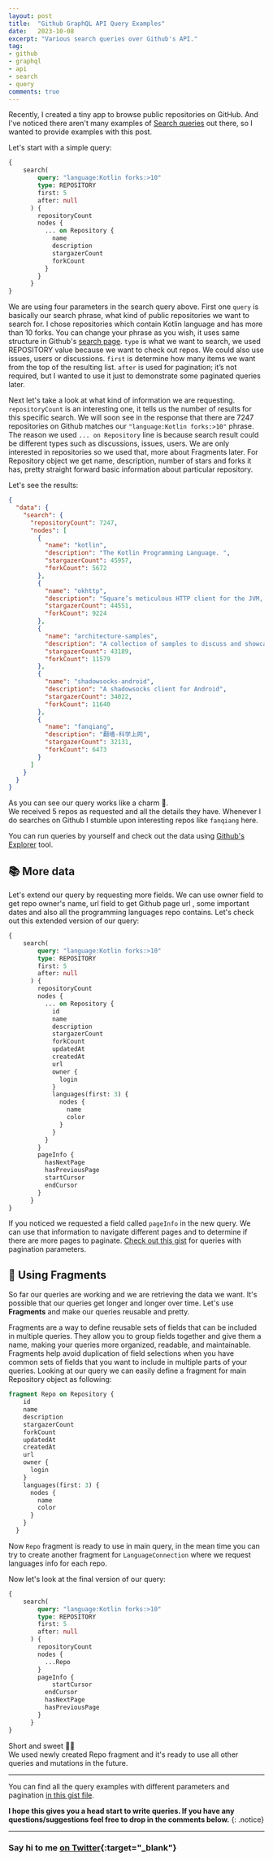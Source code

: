 ```yaml
---
layout: post
title:  "Github GraphQL API Query Examples"
date:   2023-10-08
excerpt: "Various search queries over Github's API."
tag:
- github
- graphql
- api
- search
- query
comments: true
---
```

Recently, I created a tiny app to browse public repositories on GitHub. And I've noticed there aren't many examples of [Search queries](https://docs.github.com/en/graphql/reference/queries#search) out there, so I wanted to provide examples with this post.            

Let's start with a simple query:

```graphql
{
    search(
        query: "language:Kotlin forks:>10"
        type: REPOSITORY
        first: 5
        after: null
      ) {
        repositoryCount
        nodes {
          ... on Repository {
            name
            description
            stargazerCount
            forkCount
          }
        }
      }
}
```

We are using four parameters  in the search query above. First one `query` is basically our search phrase, what kind of public repositories we want to search for. I chose repositories which contain Kotlin language and has more than 10 forks. You can change your phrase as you wish, it uses same structure in Github's [search page](https://github.com/search?q=kotlin+forks%3A10&type=repositories&ref=advsearch). `type` is what we want to search, we used REPOSITORY value because we want to check out repos. We could also use issues, users or discussions. `first` is determine how many items we want from the top of the resulting list. `after`  is used for pagination; it’s not required, but I wanted to use it just to demonstrate some paginated queries later.

Next let's take a look at what kind of information we are requesting. `repositoryCount` is an interesting one, it tells us the number of results for this specific search. We will soon see in the response that there are 7247 repositories on Github matches our `"language:Kotlin forks:>10"` phrase.  The reason we used `... on Repository` line is because search result could be different types such as discussions, issues, users. We are only interested in repositories so we used that, more about Fragments later.
For Repository object we get name, description, number of stars and forks it has, pretty straight forward basic information about particular repository. 

Let's see the results:

```json
{
  "data": {
    "search": {
      "repositoryCount": 7247,
      "nodes": [
        {
          "name": "kotlin",
          "description": "The Kotlin Programming Language. ",
          "stargazerCount": 45957,
          "forkCount": 5672
        },
        {
          "name": "okhttp",
          "description": "Square’s meticulous HTTP client for the JVM, Android, and GraalVM.",
          "stargazerCount": 44551,
          "forkCount": 9224
        },
        {
          "name": "architecture-samples",
          "description": "A collection of samples to discuss and showcase different architectural tools and patterns for Android apps.",
          "stargazerCount": 43189,
          "forkCount": 11579
        },
        {
          "name": "shadowsocks-android",
          "description": "A shadowsocks client for Android",
          "stargazerCount": 34022,
          "forkCount": 11640
        },
        {
          "name": "fanqiang",
          "description": "翻墙-科学上网",
          "stargazerCount": 32131,
          "forkCount": 6473
        }
      ]
    }
  }
}
```
As you can see our query works like a charm 🥳.        
We received 5 repos as requested and all the details they have. Whenever I do searches on Github I stumble upon interesting repos like `fanqiang` here.

You can run queries by yourself and check out the data using [Github's Explorer](https://docs.github.com/en/graphql/overview/explorer) tool.

## 📚 More data
Let's extend our query by requesting more fields. We can use owner field to get repo owner's name, url field to get Github page url , some important dates and also all the programming languages repo contains. Let's check out this extended version of our query:

```graphql
{
    search(
        query: "language:Kotlin forks:>10"
        type: REPOSITORY
        first: 5
        after: null
      ) {
        repositoryCount
        nodes {
          ... on Repository {
            id
            name
            description
            stargazerCount
            forkCount
            updatedAt
            createdAt
            url
            owner {
              login
            }
            languages(first: 3) {
              nodes {
                name
                color
              }
            }
          }
        }
        pageInfo {
          hasNextPage
          hasPreviousPage
          startCursor
          endCursor
        }
      }
}
```
If you noticed we requested a field called `pageInfo` in the new query. We can use that information to navigate different pages and to determine if there are more pages to paginate. [Check out this gist](https://gist.github.com/ugurtekbas/308a9439ec77dddebd585f02dc8af59e) for queries with pagination parameters.

## 📗 Using Fragments

So far our queries are working and we are retrieving the data we want. It's possible that our queries get longer and longer over time. Let's use **Fragments** and make our queries reusable and pretty.

Fragments are a way to define reusable sets of fields that can be included in multiple queries. They allow you to group fields together and give them a name, making your queries more organized, readable, and maintainable. Fragments help avoid duplication of field selections when you have common sets of fields that you want to include in multiple parts of your queries. Looking at our query we can easily define a fragment for main Repository object as following:

```graphql
fragment Repo on Repository {
    id
    name
    description
    stargazerCount
    forkCount
    updatedAt
    createdAt
    url
    owner {
      login
    }
    languages(first: 3) {
      nodes {
        name
        color
      }
    }
  }
```
Now `Repo` fragment is ready to use in main query, in the mean time you can try to create another fragment for `LanguageConnection` where we request languages info for each repo.

Now let's look at the final version of our query:

```graphql
{
    search(
        query: "language:Kotlin forks:>10"
        type: REPOSITORY
        first: 5
        after: null
      ) {
        repositoryCount
        nodes {
          ...Repo
        }
        pageInfo {
        	startCursor
          endCursor
          hasNextPage
          hasPreviousPage
        }
      }
}
```
Short and sweet 👌🏽       
We used newly created Repo fragment and it's ready to use all other queries and mutations in the future.

---

You can find all the query examples with different parameters and pagination [in this gist file](https://gist.github.com/ugurtekbas/308a9439ec77dddebd585f02dc8af59e). 

**I hope this gives you a head start to write queries. If you have any questions/suggestions feel free to drop in the comments below.**
{: .notice}

---
### Say hi to me [on Twitter](https://twitter.com/ugurtekbas){:target="_blank"}
